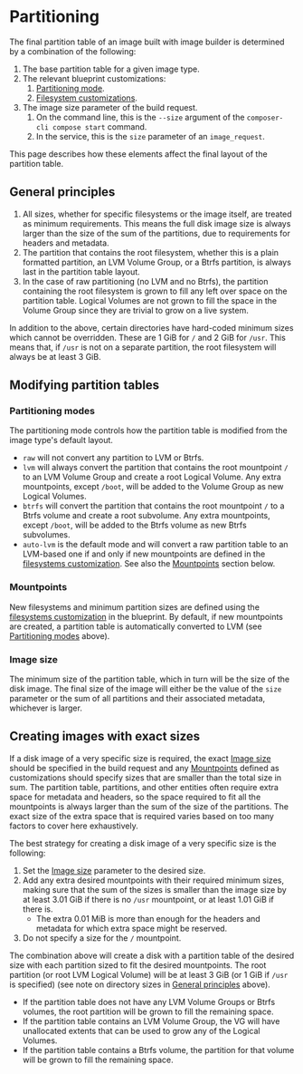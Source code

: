# Partitioning

The final partition table of an image built with image builder is determined by a combination of the following:
1. The base partition table for a given image type.
2. The relevant blueprint customizations:
    1. [Partitioning mode](blueprint-reference#partitioning-mode).
    2. [Filesystem customizations](blueprint-reference#filesystems).
3. The image size parameter of the build request.
    1. On the command line, this is the `--size` argument of the `composer-cli compose start` command.
    2. In the service, this is the `size` parameter of an `image_request`.

This page describes how these elements affect the final layout of the partition table.

## General principles

1. All sizes, whether for specific filesystems or the image itself, are treated as minimum requirements. This means the full disk image size is always larger than the size of the sum of the partitions, due to requirements for headers and metadata.
2. The partition that contains the root filesystem, whether this is a plain formatted partition, an LVM Volume Group, or a Btrfs partition, is always last in the partition table layout.
3. In the case of raw partitioning (no LVM and no Btrfs), the partition containing the root filesystem is grown to fill any left over space on the partition table. Logical Volumes are not grown to fill the space in the Volume Group since they are trivial to grow on a live system.

In addition to the above, certain directories have hard-coded minimum sizes which cannot be overridden. These are 1 GiB for `/` and 2 GiB for `/usr`. This means that, if `/usr` is not on a separate partition, the root filesystem will always be at least 3 GiB.

## Modifying partition tables

### Partitioning modes

The partitioning mode controls how the partition table is modified from the image type's default layout.

- `raw` will not convert any partition to LVM or Btrfs.
- `lvm` will always convert the partition that contains the root mountpoint `/` to an LVM Volume Group and create a root Logical Volume. Any extra mountpoints, except `/boot`, will be added to the Volume Group as new Logical Volumes.
- `btrfs` will convert the partition that contains the root mountpoint `/` to a Btrfs volume and create a root subvolume. Any extra mountpoints, except `/boot`, will be added to the Btrfs volume as new Btrfs subvolumes.
- `auto-lvm` is the default mode and will convert a raw partition table to an LVM-based one if and only if new mountpoints are defined in the [filesystems customization](blueprint-reference#filesystems). See also the [Mountpoints](#mountpoints) section below.

### Mountpoints

New filesystems and minimum partition sizes are defined using the [filesystems customization](blueprint-reference#filesystems) in the blueprint. By default, if new mountpoints are created, a partition table is automatically converted to LVM (see [Partitioning modes](#partitioning-modes) above).


### Image size

The minimum size of the partition table, which in turn will be the size of the disk image. The final size of the image will either be the value of the `size` parameter or the sum of all partitions and their associated metadata, whichever is larger.

## Creating images with exact sizes

If a disk image of a very specific size is required, the exact [Image size](#image-size) should be specified in the build request and any [Mountpoints](#mountpoints) defined as customizations should specify sizes that are smaller than the total size in sum. The partition table, partitions, and other entities often require extra space for metadata and headers, so the space required to fit all the mountpoints is always larger than the sum of the size of the partitions. The exact size of the extra space that is required varies based on too many factors to cover here exhaustively.

The best strategy for creating a disk image of a very specific size is the following:
1. Set the [Image size](#image-size) parameter to the desired size.
2. Add any extra desired mountpoints with their required minimum sizes, making sure that the sum of the sizes is smaller than the image size by at least 3.01 GiB if there is no `/usr` mountpoint, or at least 1.01 GiB if there is.
    - The extra 0.01 MiB is more than enough for the headers and metadata for which extra space might be reserved.
3. Do not specify a size for the `/` mountpoint.

The combination above will create a disk with a partition table of the desired size with each partition sized to fit the desired mountpoints. The root partition (or root LVM Logical Volume) will be at least 3 GiB (or 1 GiB if `/usr` is specified) (see note on directory sizes in [General principles](#general-principles) above).
- If the partition table does not have any LVM Volume Groups or Btrfs volumes, the root partition will be grown to fill the remaining space.
- If the partition table contains an LVM Volume Group, the VG will have unallocated extents that can be used to grow any of the Logical Volumes.
- If the partition table contains a Btrfs volume, the partition for that volume will be grown to fill the remaining space.

